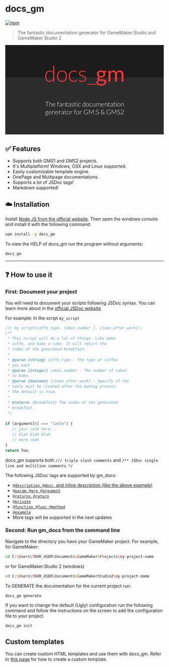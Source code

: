 # docs_gm
[![npm](https://img.shields.io/npm/dt/docs_gm.svg)](https://www.npmjs.com/package/docs_gm)
> The fantastic documentation generator for GameMaker:Studio and GameMaker Studio 2

![docs_gm: The fantastic documentation generator for GM:S & GMS2](img/docs_gm_logo.png)

## ✅ Features

- Supports both GMS1 and GMS2 projects.
- It's Multiplatform! Windows, OSX and Linux supported.
- Easily customizable template engine.
- OnePage and Multipage documentations.
- Supports a lot of JSDoc tags!
- Markdown supported!

## ☁️ Installation

Install [Node JS from the official website](https://nodejs.org/).
Then open the windows console and install it with the following command:

```bash
npm install -g docs_gm
```

To view the HELP of docs_gm run the program without arguments:

```bash
docs_gm
```

----------

## ❓ How to use it

### First: Document your project

You will need to document your scripts following JSDoc syntax. You can learn more about in the [official JSDoc website](http://usejsdoc.org/)

For example:  In the script `my_script`

```js
/// my_script(coffe_type, cakes_number [, clean_after_work]);
/**
 * This script will do a lot of things. Like make
 * coffe, and bake a cake. It will return the
 * index of the generated breakfast.
 *
 * @param {string} coffe_type - The type of coffee
 * you want
 * @param {integer} cakes_number - The number of cakes
 * to bake.
 * @param {boolean} [clean_after_work] - Specify if the
 * table must be cleaned after the baking process.
 * The default is true.
 *
 * @returns {Breakfast} The index of the generated
 * breakfast.
 */

if (argument[0] === "latte") {
   // your code here...
   // blah blah blah
   // more code
}
return foo;
```
docs_gm supports both `/// triple slash comments` and `/** JSDoc single line and multiline comments */`

The following JSDoc tags are supported by gm_docs:

- [`@description`, `@desc`, and inline description (like the above example)](http://usejsdoc.org/tags-description.html)
- [`@param`, `@arg`, `@argument`](http://usejsdoc.org/tags-param.html)
- [`@returns`, `@return`](http://usejsdoc.org/tags-returns.html)
- [`@private`](http://usejsdoc.org/tags-private.html)
- [`@function`, `@func`, `@method`](http://usejsdoc.org/tags-function.html)
- [`@example`](http://usejsdoc.org/tags-example.html)
- More tags will be supported in the next updates

### Second: Run gm_docs from the command line

Navigate to the directory you have your GameMaker project. For example, for GameMaker:

```bash
cd C:\Users\YOUR_USER\Documents\GameMaker\Projects\my-project-name
```

or for GameMaker:Studio 2 (windows)

```bash
cd C:\Users\YOUR_USER\Documents\GameMakerStudio2\my-project-name
```

To GENERATE the documentation for the current project run:

```bash
docs_gm generate
```

If you want to change the default (Ugly) configuration run the following command and follow the instructions on the screen to add the configuration file to your project.

```bash
docs_gm init
```

## Custom templates

You can create custom HTML templates and use them with docs_gm. Refer to [this page](./docs/custom_templates.md) for how to create a custom template.

